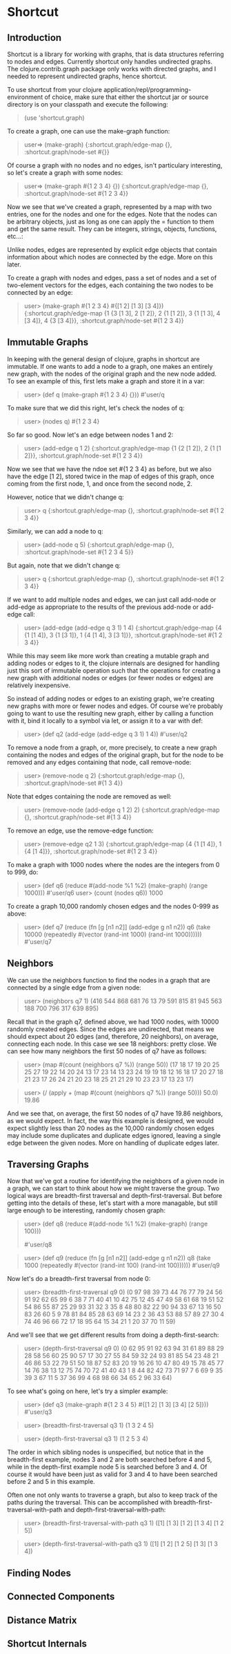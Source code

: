 # Shortcut

## Introduction

Shortcut is a library for working with graphs, that is data structures
referring to nodes and edges. Currently shortcut only handles
undirected graphs. The clojure.contrib.graph package only works with
directed graphs, and I needed to represent undirected graphs, hence
shortcut.

To use shortcut from your clojure
application/repl/programming-environment of choice, make sure that
either the shortcut jar or source directory is on your classpath and
execute the following:

> (use 'shortcut.graph)

To create a graph, one can use the make-graph function:

> user=> (make-graph)
> {:shortcut.graph/edge-map {}, :shortcut.graph/node-set #{}}

Of course a graph with no nodes and no edges, isn't particulary
interesting, so let's create a graph with some nodes:

> user=> (make-graph #{1 2 3 4} {})
> {:shortcut.graph/edge-map {}, :shortcut.graph/node-set #{1 2 3 4}}

Now we see that we've created a graph, represented by a map with two
entries, one for the nodes and one for the edges. Note that the nodes
can be arbitrary objects, just as long as one can apply the = function
to them and get the same result. They can be integers, strings,
objects, functions, etc...:

Unlike nodes, edges are represented by explicit edge objects that
contain information about which nodes are connected by the edge. More
on this later.

To create a graph with nodes and edges, pass a set of nodes and a set
of two-element vectors for the edges, each containing the two nodes to
be connected by an edge:

> user> (make-graph #{1 2 3 4} #{[1 2] [1 3] [3 4]})
> {:shortcut.graph/edge-map {1 {3 [1 3], 2 [1 2]}, 2 {1 [1 2]}, 3 {1 [1 3], 4 [3 4]}, 4 {3 [3 4]}}, :shortcut.graph/node-set #{1 2 3 4}}


## Immutable Graphs

In keeping with the general design of clojure, graphs in shortcut are
immutable. If one wants to add a node to a graph, one makes an
entirely new graph, with the nodes of the original graph and the new
node added. To see an example of this, first lets make a graph and store it in a var:

> user> (def q (make-graph #{1 2 3 4} {}))
> #'user/q

To make sure that we did this right, let's check the nodes of q:

> user> (nodes q)
> #{1 2 3 4}

So far so good. Now let's an edge between nodes 1 and 2:

> user> (add-edge q 1 2)
> {:shortcut.graph/edge-map {1 {2 [1 2]}, 2 {1 [1 2]}}, :shortcut.graph/node-set #{1 2 3 4}}

Now we see that we have the ndoe set #{1 2 3 4} as before, but we also
have the edge [1 2], stored twice in the map of edges of this graph,
once coming from the first node, 1, and once from the second node, 2.

However, notice that we didn't change q:

> user> q
> {:shortcut.graph/edge-map {}, :shortcut.graph/node-set #{1 2 3 4}}

Similarly, we can add a node to q:

> user> (add-node q 5)
> {:shortcut.graph/edge-map {}, :shortcut.graph/node-set #{1 2 3 4 5}}

But again, note that we didn't change q:

> user> q
> {:shortcut.graph/edge-map {}, :shortcut.graph/node-set #{1 2 3 4}}

If we want to add multiple nodes and edges, we can just call add-node or add-edge as appropriate to the results of the previous add-node or add-edge call:

> user> (add-edge (add-edge q 3 1) 1 4)
> {:shortcut.graph/edge-map {4 {1 [1 4]}, 3 {1 [3 1]}, 1 {4 [1 4], 3 [3 1]}}, :shortcut.graph/node-set #{1 2 3 4}}

While this may seem like more work than creating a mutable graph and
adding nodes or edges to it, the clojure internals are designed for
handling just this sort of immutable operation such that the
operations for creating a new graph with additional nodes or edges (or
fewer nodes or edges) are relatively inexpensive.

So instead of adding nodes or edges to an existing graph, we're
creating new graphs with more or fewer nodes and edges. Of course
we're probably going to want to use the resulting new graph, either by
calling a function with it, bind it locally to a symbol via let, or
assign it to a var with def:

> user> (def q2 (add-edge (add-edge q 3 1) 1 4))
> #'user/q2

To remove a node from a graph, or, more precisely, to create a new
graph containing the nodes and edges of the original graph, but for
the node to be removed and any edges containing that node, call
remove-node:

> user> (remove-node q 2) 
> {:shortcut.graph/edge-map {}, :shortcut.graph/node-set #{1 3 4}}

Note that edges containing the node are removed as well:

> user> (remove-node (add-edge q 1 2) 2) 
> {:shortcut.graph/edge-map {}, :shortcut.graph/node-set #{1 3 4}}

To remove an edge, use the remove-edge function:

> user> (remove-edge q2 1 3)
> {:shortcut.graph/edge-map {4 {1 [1 4]}, 1 {4 [1 4]}}, :shortcut.graph/node-set #{1 2 3 4}}

To make a graph with 1000 nodes where the nodes are the integers from 0 to 999, do:

> user> (def q6 (reduce #(add-node %1 %2) (make-graph) (range 1000)))
> #'user/q6
> user> (count (nodes q6))
> 1000

To create a graph 10,000 randomly chosen edges and the nodes 0-999 as above:

> user> (def q7 (reduce (fn [g [n1 n2]] (add-edge g n1 n2))
>                 q6
>                 (take 10000 (repeatedly #(vector (rand-int 1000)
>                                                (rand-int 1000))))))
> #'user/q7


## Neighbors

We can use the neighbors function to find the nodes in a graph that are connected by a single edge from a given node:

> user> (neighbors q7 1)
> (416 544 868 681 76 13 79 591 815 81 945 563 188 700 796 317 639 895)

Recall that in the graph q7, defined above, we had 1000 nodes, with
10000 randomly created edges. Since the edges are undirected, that
means we should expect about 20 edges (and, therefore, 20 neighbors),
on average, connecting each node. In this case we see 18 neighbors:
pretty close. We can see how many neighbors the first 50 nodes of q7
have as follows:

> user> (map #(count (neighbors q7 %)) (range 50))
> (17 18 17 19 20 25 25 27 19 22 14 20 24 13 17 23 14 13 23 24 19 19 18 12 16 18 17 20 27 18 21 23 17 26 24 21 20 23 18 25 21 21 29 10 23 23 17 13 23 17)

> user> (/ (apply + (map #(count (neighbors q7 %)) (range 50))) 50.0)
> 19.86

And we see that, on average, the first 50 nodes of q7 have 19.86
neighbors, as we would expect. In fact, the way this example is
designed, we would expect slightly less than 20 nodes as the 10,000
randomly chosen edges may include some duplicates and duplicate edges
ignored, leaving a single edge between the given nodes. More on
handling of duplicate edges later.


## Traversing Graphs

Now that we've got a routine for identifying the neighbors of a given node in a graph, we can start to think about how we might traverse the group. Two logical ways are breadth-first traversal and depth-first-traversal. But before getting into the details of these, let's start with a more managable, but still large enough to be interesting, randomly chosen graph:

> user> (def q8 (reduce #(add-node %1 %2) (make-graph) (range 100)))
> 
> #'user/q8

> user> (def q9 (reduce (fn [g [n1 n2]] (add-edge g n1 n2))
>                 q8
>                 (take 1000 (repeatedly #(vector (rand-int 100)
>                                                  (rand-int 100))))))
> #'user/q9

Now let's do a breadth-first traversal from node 0:

> user> (breadth-first-traversal q9 0)
> (0 97 98 39 73 44 76 77 79 24 56 91 92 62 65 99 6 38 7 71 40 41 10 42 75 12 45 47 49 58 61 68 19 51 52 54 86 55 87 25 29 93 31 32 3 35 8 48 80 82 22 90 94 33 67 13 16 50 83 26 60 5 9 78 81 84 85 28 63 69 14 23 2 36 43 53 88 57 89 27 30 4 74 46 96 66 72 17 18 95 64 15 34 21 1 20 37 70 11 59)

And we'll see that we get different results from doing a depth-first-search:

> user> (depth-first-traversal q9 0)
> (0 62 95 91 92 63 94 31 61 89 88 29 28 58 56 60 25 90 57 17 30 27 55 84 59 32 24 93 81 85 54 23 48 21 46 86 53 22 79 51 50 18 87 52 83 20 19 16 26 10 47 80 49 15 78 45 77 14 76 38 13 12 75 74 70 72 41 40 43 1 8 44 82 42 73 71 97 7 6 69 9 35 39 3 67 11 5 37 36 99 4 68 98 66 34 65 2 96 33 64)

To see what's going on here, let's try a simpler example:

> user> (def q3 (make-graph #{1 2 3 4 5} #{[1 2] [1 3] [3 4] [2 5]}))
> #'user/q3

> user> (breadth-first-traversal q3 1)
> (1 3 2 4 5)

> user> (depth-first-traversal q3 1)
> (1 2 5 3 4)

The order in which sibling nodes is unspecified, but notice that in
the breadth-first example, nodes 3 and 2 are both searched before 4
and 5, while in the depth-first example node 5 is searched before 3
and 4. Of course it would have been just as valid for 3 and 4 to have
been searched before 2 and 5 in this example.

Often one not only wants to traverse a graph, but also to keep track
of the paths during the traversal. This can be accomplished with
breadth-first-traversal-with-path and depth-first-traversal-with-path:

> user> (breadth-first-traversal-with-path q3 1)
> ([1] [1 3] [1 2] [1 3 4] [1 2 5])

> user> (depth-first-traversal-with-path q3 1)
> ([1] [1 2] [1 2 5] [1 3] [1 3 4])

## Finding Nodes

## Connected Components

## Distance Matrix

## Shortcut Internals


